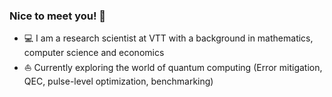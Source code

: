 ### Nice to meet you! 👋

- 💻 I am a research scientist at VTT with a background in mathematics, computer science and economics
- ⛵️ Currently exploring the world of quantum computing (Error mitigation, QEC, pulse-level optimization, benchmarking)

